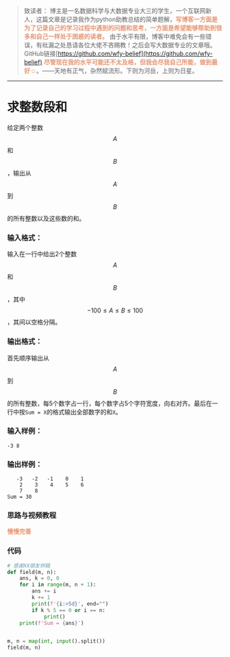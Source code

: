 
> 致读者： 博主是一名数据科学与大数据专业大三的学生，一个互联网新人，这篇文章是记录我作为python助教总结的简单题解，**<font color='#e59572'>写博客一方面是为了记录自己的学习过程中遇到的问题和思考，一方面是希望能够帮助到很多和自己一样处于困惑的读者。</font>**
> 由于水平有限，博客中难免会有一些错误，有纰漏之处恳请各位大佬不吝赐教！之后会写大数据专业的文章哦。
> GitHub链接[https://github.com/wfy-belief](https://github.com/wfy-belief)
> **<font color='#e59572'>尽管现在我的水平可能还不太及格，但我会尽我自己所能，做到最好☺</font>**。——天地有正气，杂然赋流形。下则为河岳，上则为日星。
---
# 求整数段和
给定两个整数$$A$$和$$B$$，输出从$$A$$到$$B$$的所有整数以及这些数的和。

### 输入格式：

输入在一行中给出2个整数$$A$$和$$B$$，其中$$-100\le A\le B\le 100$$，其间以空格分隔。

### 输出格式：

首先顺序输出从$$A$$到$$B$$的所有整数，每5个数字占一行，每个数字占5个字符宽度，向右对齐。最后在一行中按`Sum = X`的格式输出全部数字的和`X`。

### 输入样例：
```in
-3 8
```

### 输出样例：
```out
   -3   -2   -1    0    1
    2    3    4    5    6
    7    8
Sum = 30
```
### 思路与视频教程
**<font color='#e59572'>慢慢完善</font>**

### 代码
```python
# 感谢XX朋友供稿
def field(m, n):
    ans, k = 0, 0
    for i in range(m, n + 1):
        ans += i
        k += 1
        print(f'{i:>5d}', end="")
        if k % 5 == 0 or i == n:
            print()
    print(f'Sum = {ans}')


m, n = map(int, input().split())
field(m, n)

```